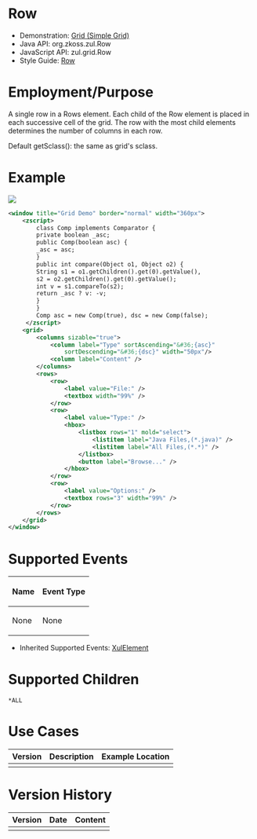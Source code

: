 

# Row

- Demonstration: [Grid (Simple
  Grid)](http://www.zkoss.org/zkdemo/grid/simple)
- Java API: <javadoc>org.zkoss.zul.Row</javadoc>
- JavaScript API: <javadoc directory="jsdoc">zul.grid.Row</javadoc>
- Style Guide: [
  Row](ZK_Style_Guide/XUL_Component_Specification/Row)

# Employment/Purpose

A single row in a Rows element. Each child of the Row element is placed
in each successive cell of the grid. The row with the most child
elements determines the number of columns in each row.

Default getSclass(): the same as grid's sclass.

# Example

![](images/ZKComRef_Grid_Example.png‎)

``` xml
<window title="Grid Demo" border="normal" width="360px">
    <zscript>
        class Comp implements Comparator {
        private boolean _asc;
        public Comp(boolean asc) {
        _asc = asc;
        }
        public int compare(Object o1, Object o2) {
        String s1 = o1.getChildren().get(0).getValue(),
        s2 = o2.getChildren().get(0).getValue();
        int v = s1.compareTo(s2);
        return _asc ? v: -v;
        }
        }
        Comp asc = new Comp(true), dsc = new Comp(false);
     </zscript>
    <grid>
        <columns sizable="true">
            <column label="Type" sortAscending="&#36;{asc}"
                sortDescending="&#36;{dsc}" width="50px"/>
            <column label="Content" />
        </columns>
        <rows>
            <row>
                <label value="File:" />
                <textbox width="99%" />
            </row>
            <row>
                <label value="Type:" />
                <hbox>
                    <listbox rows="1" mold="select">
                        <listitem label="Java Files,(*.java)" />
                        <listitem label="All Files,(*.*)" />
                    </listbox>
                    <button label="Browse..." />
                </hbox>
            </row>
            <row>
                <label value="Options:" />
                <textbox rows="3" width="99%" />
            </row>
        </rows>
    </grid>
</window>
```

# Supported Events

<table>
<thead>
<tr class="header">
<th><center>
<p>Name</p>
</center></th>
<th><center>
<p>Event Type</p>
</center></th>
</tr>
</thead>
<tbody>
<tr class="odd">
<td><p>None</p></td>
<td><p>None</p></td>
</tr>
</tbody>
</table>

- Inherited Supported Events: [
  XulElement](ZK_Component_Reference/Base_Components/XulElement#Supported_Events)

# Supported Children

`*ALL`

# Use Cases

| Version | Description | Example Location |
|---------|-------------|------------------|
|         |             |                  |

# Version History



| Version | Date | Content |
|---------|------|---------|
|         |      |         |


